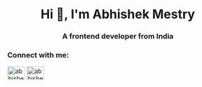 <h1 align="center">Hi 👋, I'm Abhishek Mestry</h1>
<h3 align="center">A frontend developer from India</h3>

<h3 align="left">Connect with me:</h3>
<p align="left">
<a href="https://linkedin.com/in/abhishek mestry" target="blank"><img align="center" src="https://raw.githubusercontent.com/rahuldkjain/github-profile-readme-generator/master/src/images/icons/Social/linked-in-alt.svg" alt="abhishek mestry" height="30" width="40" /></a>
<a href="https://instagram.com/abhishek.mestry_" target="blank"><img align="center" src="https://raw.githubusercontent.com/rahuldkjain/github-profile-readme-generator/master/src/images/icons/Social/instagram.svg" alt="abhishek.mestry_" height="30" width="40" /></a>
</p>


